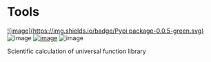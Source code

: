 # Tools

[![image](https://img.shields.io/badge/Pypi package-0.0.5-green.svg)](https://pypi.org/project/guang/)
![image](https://img.shields.io/badge/python-3.X-blue.svg)
[![image](https://img.shields.io/badge/license-GNU-blue.svg)](LICENCE)
![image](https://img.shields.io/badge/author-K.y-orange.svg)



Scientific calculation of universal function library

